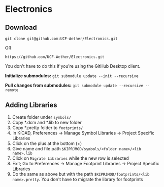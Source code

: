 # Electronics

## Download
`git clone git@github.com:UCF-Aether/Electronics.git`

OR

`https://github.com/UCF-Aether/Electronics.git`


You don't have to do this if you're using the GitHub Desktop client.

**Initialize submodules:**
`git submodule update --init --recursive`

**Pull changes from submodules:**
`git submodule update --recursive --remote`


## Adding Libraries
1. Create folder under `symbols/`
2. Copy *.dcm and *.lib to new folder
3. Copy *.pretty folder to `footprints/`
4. In KiCAD, Preferences -> Manage Symbol Libraries -> Project Specific
	 Libraries 
5. Click on the plus at the bottom (+)
6. Give name and file path `$KIPRJMOD/symbols/<folder name>/<lib name>.lib`
7. Click on `Migrate Libraries` while the new row is selected
8. Exit; Go to Preferences -> Manage Footprint Libraries -> Project Specific
	 Libraries 
9. Do the same as above but with the path `$KIPRJMOD/footprints/<lib name>.pretty`. You don't have to migrate the library for footprints
